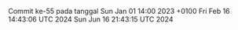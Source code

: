 Commit ke-55 pada tanggal Sun Jan 01 14:00 2023 +0100
Fri Feb 16 14:43:06 UTC 2024
Sun Jun 16 21:43:15 UTC 2024
